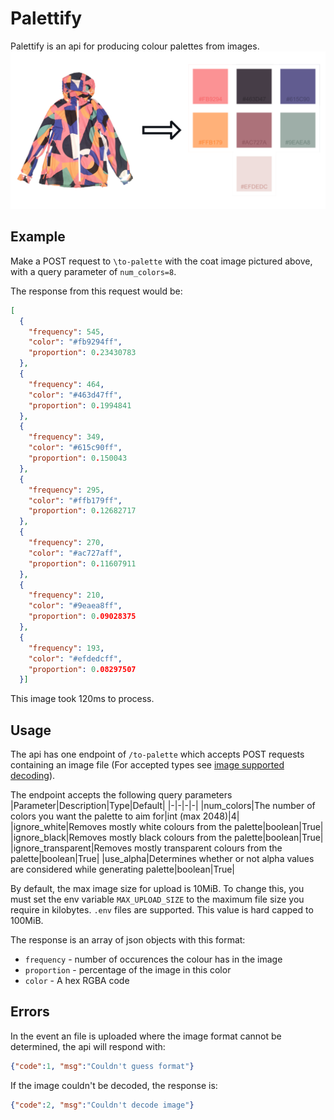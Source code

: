 # Palettify
Palettify is an api for producing colour palettes from images. 
![Diagram of ](Diagram.png)

## Example
Make a POST request to `\to-palette` with the coat image pictured above, with a query parameter of `num_colors=8`.

The response from this request would be:
```json
[
  {
    "frequency": 545,
    "color": "#fb9294ff",
    "proportion": 0.23430783
  },
  {
    "frequency": 464,
    "color": "#463d47ff",
    "proportion": 0.1994841
  },
  {
    "frequency": 349,
    "color": "#615c90ff",
    "proportion": 0.150043
  },
  {
    "frequency": 295,
    "color": "#ffb179ff",
    "proportion": 0.12682717
  },
  {
    "frequency": 270,
    "color": "#ac727aff",
    "proportion": 0.11607911
  },
  {
    "frequency": 210,
    "color": "#9eaea8ff",
    "proportion": 0.09028375
  },
  {
    "frequency": 193,
    "color": "#efdedcff",
    "proportion": 0.08297507
  }]
```
This image took 120ms to process.

## Usage
The api has one endpoint of `/to-palette` which accepts POST requests containing an image file (For accepted types see [image supported decoding](https://docs.rs/image/latest/image/codecs/index.html)).

The endpoint accepts the following query parameters
|Parameter|Description|Type|Default|
|-|-|-|-|
|num_colors|The number of colors you want the palette to aim for|int (max 2048)|4|
|ignore_white|Removes mostly white colours from the palette|boolean|True|
|ignore_black|Removes mostly black colours from the palette|boolean|True|
|ignore_transparent|Removes mostly transparent colours from the palette|boolean|True|
|use_alpha|Determines whether or not alpha values are considered while generating palette|boolean|True|

By default, the max image size for upload is 10MiB. To change this, you must set the env variable `MAX_UPLOAD_SIZE` to the maximum file size you require in kilobytes. `.env` files are supported. This value is hard capped to 100MiB.

The response is an array of json objects with this format:
- `frequency` - number of occurences the colour has in the image
- `proportion` - percentage of the image in this color
- `color` - A hex RGBA code

## Errors
In the event an file is uploaded where the image format cannot be determined, the api will respond with:
```json
{"code":1, "msg":"Couldn't guess format"}
```

If the image couldn't be decoded, the response is:
```json
{"code":2, "msg":"Couldn't decode image"}
```
